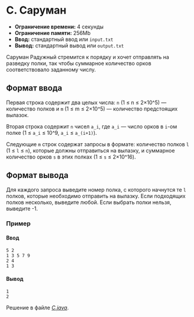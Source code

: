 # C. Саруман

- **Ограничение времени:** 4 секунды
- **Ограничение памяти:** 256Mb
- **Ввод:** стандартный ввод или `input.txt`
- **Вывод:** стандартный вывод или `output.txt`

Саруман Радужный стремится к порядку и хочет отправлять на разведку полки, так чтобы суммарное количество орков соответствовало заданному числу.

## Формат ввода

Первая строка содержит два целых числа: `n` (1 ≤ n ≤ 2×10^5) — количество полков и `m` (1 ≤ m ≤ 2×10^5) — количество предстоящих вылазок.

Вторая строка содержит `n` чисел `a_i`, где `a_i` — число орков в `i`-ом полке (1 ≤ `a_i` ≤ 10^9, `a_i` ≤ `a_(i+1)`).

Следующие `m` строк содержат запросы в формате: количество полков `l` (1 ≤ `l` ≤ `n`), которые должны отправиться на вылазку, и суммарное количество орков `s` в этих полках (1 ≤ `s` ≤ 2×10^16).

## Формат вывода

Для каждого запроса выведите номер полка, с которого начнутся те `l` полков, которые необходимо отправить на вылазку. Если подходящих полков несколько, выведите любой. Если выбрать полки нельзя, выведите -1.

### Пример

#### Ввод

```
5 2
1 3 5 7 9
2 4
1 3
```

#### Вывод

```
1
2
```

Решение в файле [*C.java*](C.java).